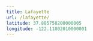```yaml
---
title: Lafayette
url: /lafayette/
latitude: 37.885758200000005
longitude: -122.11802010000001
---
```

